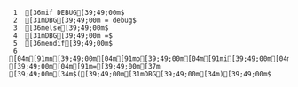      1	[36mif DEBUG[39;49;00m$
     2	[31mDBG[39;49;00m = debug$
     3	[36melse[39;49;00m$
     4	[31mDBG[39;49;00m =$
     5	[36mendif[39;49;00m$
     6	[04m[91mn[39;49;00m[04m[91mo[39;49;00m[04m[91mi[39;49;00m[04m[91mn[39;49;00m[04m[91ms[39;49;00m[04m[91mt[39;49;00m[04m[91m_[39;49;00m[04m[91mP[39;49;00m[04m[91mR[39;49;00m[04m[91mO[39;49;00m[04m[91mG[39;49;00m[04m[91mR[39;49;00m[04m[91mA[39;49;00m[04m[91mM[39;49;00m[04m[91mS[39;49;00m[37m [39;49;00m[04m[91m=[39;49;00m[37m [39;49;00m[34m$([39;49;00m[31mDBG[39;49;00m[34m)[39;49;00m$

